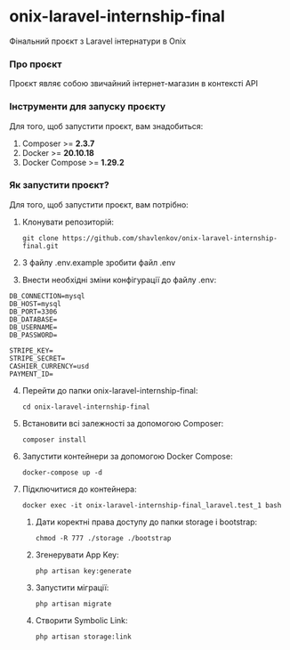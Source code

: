 # onix-laravel-internship-final
Фінальний проєкт з Laravel інтернатури в Onix

### Про проєкт
Проєкт являє собою звичайний інтернет-магазин в контексті API

### Інструменти для запуску проєкту
Для того, щоб запустити проєкт, вам знадобиться:
1. Composer >= **2.3.7**
2. Docker >= **20.10.18**
3. Docker Compose >= **1.29.2**

### Як запустити проєкт?
Для того, щоб запустити проєкт, вам потрібно:
1. Клонувати репозиторій:

   `git clone https://github.com/shavlenkov/onix-laravel-internship-final.git`
2. З файлу .env.example зробити файл .env
3. Внести необхідні зміни конфігурації до файлу .env:
```
DB_CONNECTION=mysql
DB_HOST=mysql
DB_PORT=3306
DB_DATABASE=
DB_USERNAME=
DB_PASSWORD=
```

```
STRIPE_KEY=
STRIPE_SECRET=
CASHIER_CURRENCY=usd
PAYMENT_ID=
```
4. Перейти до папки onix-laravel-internship-final: 

    `cd onix-laravel-internship-final`
5. Встановити всі залежності за допомогою Composer:

    `composer install`
6. Запустити контейнери за допомогою Docker Compose:

   `docker-compose up -d`
7. Підключитися до контейнера:

   `docker exec -it onix-laravel-internship-final_laravel.test_1 bash`
   1. Дати коректні права доступу до папки storage і bootstrap:
   
      `chmod -R 777 ./storage ./bootstrap`
   2. Згенерувати App Key:
   
      `php artisan key:generate`
   3. Запустити міграції:
   
      `php artisan migrate`
   4. Створити Symbolic Link:
   
      `php artisan storage:link`

